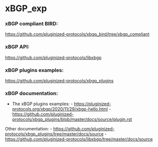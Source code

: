 # xBGP_exp

### xBGP compliant BIRD:
https://github.com/pluginized-protocols/xbgp_bird/tree/xbgp_compliant 
### xBGP API:
https://github.com/pluginized-protocols/libxbgp 
### xBGP plugins examples: 
https://github.com/pluginized-protocols/xbgp_plugins 

### xBGP documentation: 
- The xBGP plugins examples:
      - https://pluginized-protocols.org/xbgp/2020/11/29/xbgp-hello.html
      - https://github.com/pluginized-protocols/xbgp_plugins/blob/master/docs/source/plugin.rst

Other documentation:
      - https://github.com/pluginized-protocols/xbgp_plugins/tree/master/docs/source
      - https://github.com/pluginized-protocols/libxbgp/tree/master/docs/source
